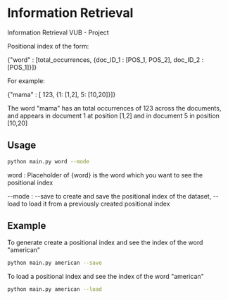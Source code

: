 # Information Retrieval
Information Retrieval VUB - Project

Positional index of the form:

{"word" : [total_occurrences, {doc_ID_1 : [POS_1, POS_2], doc_ID_2 : [POS_1]}]}

For example:

{"mama" : [ 123, {1: [1,2], 5: [10,20]}]}

The word "mama" has an total occurrences of 123 across the documents, and appears in document 1 at position [1,2] and in document 5 in position [10,20]
## Usage
```bash
python main.py word --mode
```

word : Placeholder of {word} is the word which you want to see the positional index

--mode : --save to create and save the positional index of the dataset, --load to load it from a previously created positional index

## Example
To generate create a positional index and see the index of the word "american"
```bash
python main.py american --save
```
To load a positional index and see the index of the word "american"
```bash
python main.py american --load
```
